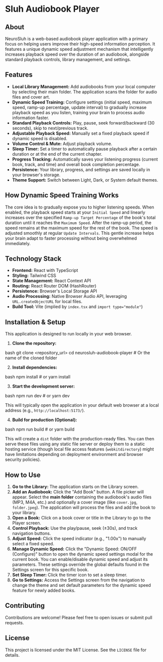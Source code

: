  # Sluh Audiobook Player
 
 ## About
 
 NeuroSluh is a web-based audiobook player application with a primary focus on helping users improve their high-speed information perception. It features a unique dynamic speed adjustment mechanism that intelligently increases playback speed over the duration of an audiobook, alongside standard playback controls, library management, and settings.
 
 ## Features
 
 *   **Local Library Management:** Add audiobooks from your local computer by selecting their main folder. The application scans the folder for audio files and cover art.
 *   **Dynamic Speed Training:** Configure settings (initial speed, maximum speed, ramp-up percentage, update interval) to gradually increase playback speed as you listen, training your brain to process audio information faster.
 *   **Standard Playback Controls:** Play, pause, seek forward/backward (30 seconds), skip to next/previous track.
 *   **Adjustable Playback Speed:** Manually set a fixed playback speed if dynamic speed is disabled.
 *   **Volume Control & Mute:** Adjust playback volume.
 *   **Sleep Timer:** Set a timer to automatically pause playback after a certain duration or at the end of the current chapter.
 *   **Progress Tracking:** Automatically saves your listening progress (current book, track, and time) and overall book completion percentage.
 *   **Persistence:** Your library, progress, and settings are saved locally in your browser's storage.
 *   **Theme Support:** Switch between Light, Dark, or System default themes.
 
 ## How Dynamic Speed Training Works
 
 The core idea is to gradually expose you to higher listening speeds. When enabled, the playback speed starts at your `Initial Speed` and linearly increases over the specified `Ramp-up Target Percentage` of the book's total duration until it reaches the `Maximum Speed`. After the ramp-up period, the speed remains at the maximum speed for the rest of the book. The speed is adjusted smoothly at regular `Update Intervals`. This gentle increase helps your brain adapt to faster processing without being overwhelmed immediately.
 
 ## Technology Stack
 
 *   **Frontend:** React with TypeScript
 *   **Styling:** Tailwind CSS
 *   **State Management:** React Context API
 *   **Routing:** React Router DOM (HashRouter)
 *   **Persistence:** Browser's Local Storage API
 *   **Audio Processing:** Native Browser Audio API, leveraging `URL.createObjectURL` for local files.
 *   **Build Tool:** Vite (implied by `index.tsx` and `import type="module"`)
 
 ## Installation & Setup
 
 This application is designed to run locally in your web browser.
 
 1.  **Clone the repository:**
     
bash
    git clone <repository_url>
    cd neurosluh-audiobook-player # Or the name of the cloned folder
     
 2.  **Install dependencies:**
     
bash
    npm install # or yarn install
     
 3.  **Start the development server:**
     
bash
    npm run dev # or yarn dev
     
This will typically open the application in your default web browser at a local address (e.g., `http://localhost:5173/`).
 
 4.  **Build for production (Optional):**
     
bash
     npm run build # or yarn build
     
This will create a `dist` folder with the production-ready files. You can then serve these files using any static file server or deploy them to a static hosting service (though local file access features (`webkitdirectory`) might have limitations depending on deployment environment and browser security policies).
 
 ## How to Use
 
 1.  **Go to the Library:** The application starts on the Library screen.
 2.  **Add an Audiobook:** Click the "Add Book" button. A file picker will appear. Select the **main folder** containing the audiobook's audio files (MP3, M4A, etc.) and optionally a cover image (like `cover.jpg`, `folder.jpeg`). The application will process the files and add the book to your library.
 3.  **Open a Book:** Click on a book cover or title in the Library to go to the Player screen.
 4.  **Control Playback:** Use the play/pause, seek (±30s), and track navigation buttons.
 5.  **Adjust Speed:** Click the speed indicator (e.g., "1.00x") to manually select a fixed speed.
 6.  **Manage Dynamic Speed:** Click the "Dynamic Speed: ON/OFF (Configure)" button to open the dynamic speed settings modal for the current book. You can enable/disable dynamic speed and adjust its parameters. These settings override the global defaults found in the Settings screen for this specific book.
 7.  **Set Sleep Timer:** Click the timer icon to set a sleep timer.
 8.  **Go to Settings:** Access the Settings screen from the navigation to change the theme and set default parameters for the dynamic speed feature for newly added books.
 
 ## Contributing
 
 Contributions are welcome! Please feel free to open issues or submit pull requests.
 
 ## License
 
 This project is licensed under the MIT License. See the `LICENSE` file for details.
